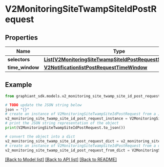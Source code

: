 # V2MonitoringSiteTwampSiteIdPostRequest


## Properties

Name | Type | Description | Notes
------------ | ------------- | ------------- | -------------
**selectors** | [**List[V2MonitoringSiteTwampSiteIdPostRequestSelectorsInner]**](V2MonitoringSiteTwampSiteIdPostRequestSelectorsInner.md) |  | [optional] 
**time_window** | [**V2NotificationlistPostRequestTimeWindow**](V2NotificationlistPostRequestTimeWindow.md) |  | [optional] 

## Example

```python
from graphiant_sdk.models.v2_monitoring_site_twamp_site_id_post_request import V2MonitoringSiteTwampSiteIdPostRequest

# TODO update the JSON string below
json = "{}"
# create an instance of V2MonitoringSiteTwampSiteIdPostRequest from a JSON string
v2_monitoring_site_twamp_site_id_post_request_instance = V2MonitoringSiteTwampSiteIdPostRequest.from_json(json)
# print the JSON string representation of the object
print(V2MonitoringSiteTwampSiteIdPostRequest.to_json())

# convert the object into a dict
v2_monitoring_site_twamp_site_id_post_request_dict = v2_monitoring_site_twamp_site_id_post_request_instance.to_dict()
# create an instance of V2MonitoringSiteTwampSiteIdPostRequest from a dict
v2_monitoring_site_twamp_site_id_post_request_from_dict = V2MonitoringSiteTwampSiteIdPostRequest.from_dict(v2_monitoring_site_twamp_site_id_post_request_dict)
```
[[Back to Model list]](../README.md#documentation-for-models) [[Back to API list]](../README.md#documentation-for-api-endpoints) [[Back to README]](../README.md)


